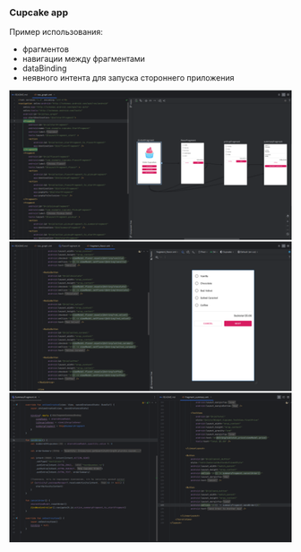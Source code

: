 ### Cupcake app

Пример использования:
- фрагментов
- навигации между фрагментами
- dataBinding
- неявного интента для запуска стороннего приложения 

![Снимок экрана от 2023-12-08 12-42-14.png](files%2F%D0%A1%D0%BD%D0%B8%D0%BC%D0%BE%D0%BA%20%D1%8D%D0%BA%D1%80%D0%B0%D0%BD%D0%B0%20%D0%BE%D1%82%202023-12-08%2012-42-14.png)
![Снимок экрана от 2023-12-08 12-42-50.png](files%2F%D0%A1%D0%BD%D0%B8%D0%BC%D0%BE%D0%BA%20%D1%8D%D0%BA%D1%80%D0%B0%D0%BD%D0%B0%20%D0%BE%D1%82%202023-12-08%2012-42-50.png)
![Снимок экрана от 2023-12-08 12-46-02.png](files%2F%D0%A1%D0%BD%D0%B8%D0%BC%D0%BE%D0%BA%20%D1%8D%D0%BA%D1%80%D0%B0%D0%BD%D0%B0%20%D0%BE%D1%82%202023-12-08%2012-46-02.png)